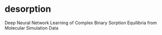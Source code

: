 # desorption
Deep Neural Network Learning of Complex Binary Sorption Equilibria from Molecular Simulation Data
